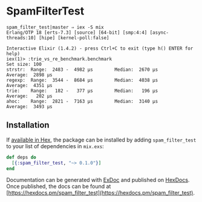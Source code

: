 # SpamFilterTest

```
spam_filter_test|master ⇒ iex -S mix
Erlang/OTP 18 [erts-7.3] [source] [64-bit] [smp:4:4] [async-threads:10] [hipe] [kernel-poll:false]

Interactive Elixir (1.4.2) - press Ctrl+C to exit (type h() ENTER for help)
iex(1)> :trie_vs_re_benchmark.benchmark
Set size: 100
strstr:  Range:  2483 -  4982 µs        Median:  2670 µs        Average:  2898 µs
regexp:  Range:  3544 -  8684 µs        Median:  4038 µs        Average:  4351 µs
trie:    Range:   182 -   377 µs        Median:   196 µs        Average:   202 µs
ahoc:    Range:  2821 -  7163 µs        Median:  3140 µs        Average:  3493 µs
```

## Installation

If [available in Hex](https://hex.pm/docs/publish), the package can be installed
by adding `spam_filter_test` to your list of dependencies in `mix.exs`:

```elixir
def deps do
  [{:spam_filter_test, "~> 0.1.0"}]
end
```

Documentation can be generated with [ExDoc](https://github.com/elixir-lang/ex_doc)
and published on [HexDocs](https://hexdocs.pm). Once published, the docs can
be found at [https://hexdocs.pm/spam_filter_test](https://hexdocs.pm/spam_filter_test).

